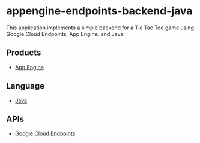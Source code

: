appengine-endpoints-backend-java
================================

This application implements a simple backend for a Tic Tac Toe game using
Google Cloud Endpoints, App Engine, and Java.

## Products
- [App Engine][1]

## Language
- [Java][2]

## APIs
- [Google Cloud Endpoints][3]


[1]: https://developers.google.com/appengine
[2]: http://java.com/en/
[3]: https://developers.google.com/appengine/docs/java/endpoints/